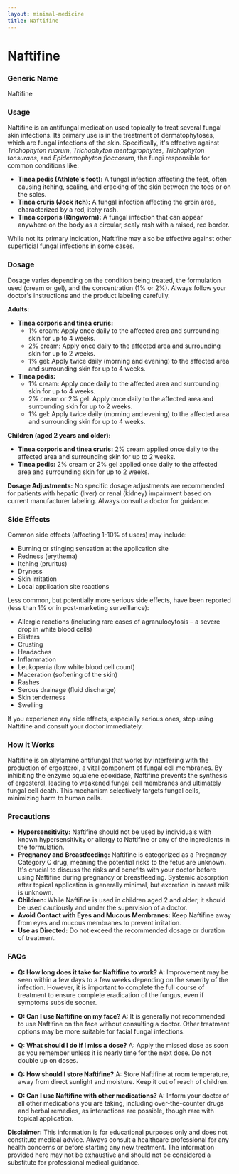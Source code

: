 ```yaml
---
layout: minimal-medicine
title: Naftifine
---
```


# Naftifine
### Generic Name
Naftifine

### Usage
Naftifine is an antifungal medication used topically to treat several fungal skin infections.  Its primary use is in the treatment of dermatophytoses, which are fungal infections of the skin.  Specifically, it's effective against *Trichophyton rubrum*, *Trichophyton mentagrophytes*, *Trichophyton tonsurans*, and *Epidermophyton floccosum*, the fungi responsible for common conditions like:

* **Tinea pedis (Athlete's foot):** A fungal infection affecting the feet, often causing itching, scaling, and cracking of the skin between the toes or on the soles.
* **Tinea cruris (Jock itch):** A fungal infection affecting the groin area, characterized by a red, itchy rash.
* **Tinea corporis (Ringworm):** A fungal infection that can appear anywhere on the body as a circular, scaly rash with a raised, red border.

While not its primary indication, Naftifine may also be effective against other superficial fungal infections in some cases.

### Dosage

Dosage varies depending on the condition being treated, the formulation used (cream or gel), and the concentration (1% or 2%).  Always follow your doctor's instructions and the product labeling carefully.

**Adults:**

* **Tinea corporis and tinea cruris:**
    * 1% cream: Apply once daily to the affected area and surrounding skin for up to 4 weeks.
    * 2% cream: Apply once daily to the affected area and surrounding skin for up to 2 weeks.
    * 1% gel: Apply twice daily (morning and evening) to the affected area and surrounding skin for up to 4 weeks.
* **Tinea pedis:**
    * 1% cream: Apply once daily to the affected area and surrounding skin for up to 4 weeks.
    * 2% cream or 2% gel: Apply once daily to the affected area and surrounding skin for up to 2 weeks.
    * 1% gel: Apply twice daily (morning and evening) to the affected area and surrounding skin for up to 4 weeks.


**Children (aged 2 years and older):**

* **Tinea corporis and tinea cruris:** 2% cream applied once daily to the affected area and surrounding skin for up to 2 weeks.
* **Tinea pedis:** 2% cream or 2% gel applied once daily to the affected area and surrounding skin for up to 2 weeks.

**Dosage Adjustments:**  No specific dosage adjustments are recommended for patients with hepatic (liver) or renal (kidney) impairment based on current manufacturer labeling.  Always consult a doctor for guidance.


### Side Effects

Common side effects (affecting 1-10% of users) may include:

* Burning or stinging sensation at the application site
* Redness (erythema)
* Itching (pruritus)
* Dryness
* Skin irritation
* Local application site reactions

Less common, but potentially more serious side effects, have been reported (less than 1% or in post-marketing surveillance):

* Allergic reactions (including rare cases of agranulocytosis – a severe drop in white blood cells)
* Blisters
* Crusting
* Headaches
* Inflammation
* Leukopenia (low white blood cell count)
* Maceration (softening of the skin)
* Rashes
* Serous drainage (fluid discharge)
* Skin tenderness
* Swelling


If you experience any side effects, especially serious ones, stop using Naftifine and consult your doctor immediately.

### How it Works

Naftifine is an allylamine antifungal that works by interfering with the production of ergosterol, a vital component of fungal cell membranes.  By inhibiting the enzyme squalene epoxidase, Naftifine prevents the synthesis of ergosterol, leading to weakened fungal cell membranes and ultimately fungal cell death.  This mechanism selectively targets fungal cells, minimizing harm to human cells.

### Precautions

* **Hypersensitivity:** Naftifine should not be used by individuals with known hypersensitivity or allergy to Naftifine or any of the ingredients in the formulation.
* **Pregnancy and Breastfeeding:** Naftifine is categorized as a Pregnancy Category C drug, meaning the potential risks to the fetus are unknown.  It's crucial to discuss the risks and benefits with your doctor before using Naftifine during pregnancy or breastfeeding. Systemic absorption after topical application is generally minimal, but excretion in breast milk is unknown.
* **Children:** While Naftifine is used in children aged 2 and older, it should be used cautiously and under the supervision of a doctor.
* **Avoid Contact with Eyes and Mucous Membranes:**  Keep Naftifine away from eyes and mucous membranes to prevent irritation.
* **Use as Directed:** Do not exceed the recommended dosage or duration of treatment.

### FAQs

* **Q: How long does it take for Naftifine to work?** A:  Improvement may be seen within a few days to a few weeks depending on the severity of the infection. However, it is important to complete the full course of treatment to ensure complete eradication of the fungus, even if symptoms subside sooner.

* **Q: Can I use Naftifine on my face?** A:  It is generally not recommended to use Naftifine on the face without consulting a doctor.  Other treatment options may be more suitable for facial fungal infections.

* **Q: What should I do if I miss a dose?** A: Apply the missed dose as soon as you remember unless it is nearly time for the next dose.  Do not double up on doses.

* **Q: How should I store Naftifine?** A: Store Naftifine at room temperature, away from direct sunlight and moisture. Keep it out of reach of children.

* **Q: Can I use Naftifine with other medications?** A:  Inform your doctor of all other medications you are taking, including over-the-counter drugs and herbal remedies, as interactions are possible, though rare with topical application.


**Disclaimer:** This information is for educational purposes only and does not constitute medical advice. Always consult a healthcare professional for any health concerns or before starting any new treatment.  The information provided here may not be exhaustive and should not be considered a substitute for professional medical guidance.

